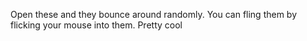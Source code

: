 Open these and they bounce around randomly.
You can fling them by flicking your mouse into them.
Pretty cool
